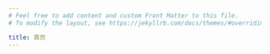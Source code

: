 ```yaml
---
# Feel free to add content and custom Front Matter to this file.
# To modify the layout, see https://jekyllrb.com/docs/themes/#overriding-theme-defaults

title: 首页
---
```

